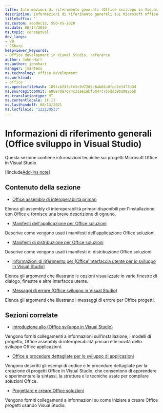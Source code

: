 ```yaml
---
title: Informazioni di riferimento generali (Office sviluppo in Visual Studio)
description: Informazioni di riferimento generali sui Microsoft Office di sviluppo in Visual Studio.
titleSuffix: ''
ms.custom: seodec18, SEO-VS-2020
ms.date: 08/14/2019
ms.topic: conceptual
dev_langs:
- VB
- CSharp
helpviewer_keywords:
- Office development in Visual Studio, reference
author: John-Hart
ms.author: johnhart
manager: jmartens
ms.technology: office-development
ms.workload:
- office
ms.openlocfilehash: 1894cb23fcfe1c9d72d5c8ab64a0fce2e14f3a34
ms.sourcegitcommit: 68897da7d74c31ae1ebf5d47c7b5ddc9b108265b
ms.translationtype: MT
ms.contentlocale: it-IT
ms.lasthandoff: 08/13/2021
ms.locfileid: "122130533"
---
```

# <a name="general-reference-office-development-in-visual-studio"></a>Informazioni di riferimento generali (Office sviluppo in Visual Studio)
  Questa sezione contiene informazioni tecniche sui progetti Microsoft Office in Visual Studio.

[!include[Add-ins note](includes/addinsnote.md)]

## <a name="in-this-section"></a>Contenuto della sezione
- [Office assembly di interoperabilità primari](../vsto/office-primary-interop-assemblies.md)

 Elenca gli assembly di interoperabilità primari disponibili per l'installazione con Office e fornisce una breve descrizione di ognuno.

- [Manifesti dell'applicazione per Office soluzioni](../vsto/application-manifests-for-office-solutions.md)

 Descrive come vengono usati i manifesti dell'applicazione Office soluzioni.

- [Manifesti di distribuzione per Office soluzioni](../vsto/deployment-manifests-for-office-solutions.md)

 Descrive come vengono usati i manifesti di distribuzione Office soluzioni.

- [Informazioni di riferimento per &#40;Office'interfaccia utente per lo sviluppo in Visual Studio&#41;](../vsto/user-interface-reference-office-development-in-visual-studio.md)

 Elenca gli argomenti che illustrano le opzioni visualizzate in varie finestre di dialogo, finestre e altre interfacce utente.

- [Messaggi di errore &#40;Office sviluppo in Visual Studio&#41;](../vsto/error-messages-office-development-in-visual-studio.md)

 Elenca gli argomenti che illustrano i messaggi di errore per Office progetti.

## <a name="related-sections"></a>Sezioni correlate
- [Introduzione allo &#40;Office sviluppo in Visual Studio&#41;](../vsto/getting-started-office-development-in-visual-studio.md)

 Vengono forniti collegamenti a informazioni sull'installazione, i modelli di progetto, Office assembly di interoperabilità primari e le novità dello sviluppo Office applicazioni.

- [Office e procedure dettagliate per lo sviluppo di applicazioni](../vsto/office-development-samples-and-walkthroughs.md)

 Vengono descritti gli esempi di codice e le procedure dettagliate per la creazione di progetti Office in Visual Studio, che consentono di apprendere e sperimentare la sintassi, la struttura e le tecniche usate per compilare soluzioni Office.

- [Progettare e creare Office soluzioni](../vsto/designing-and-creating-office-solutions.md)

 Vengono forniti collegamenti a informazioni su come iniziare a creare Office progetti usando Visual Studio.
